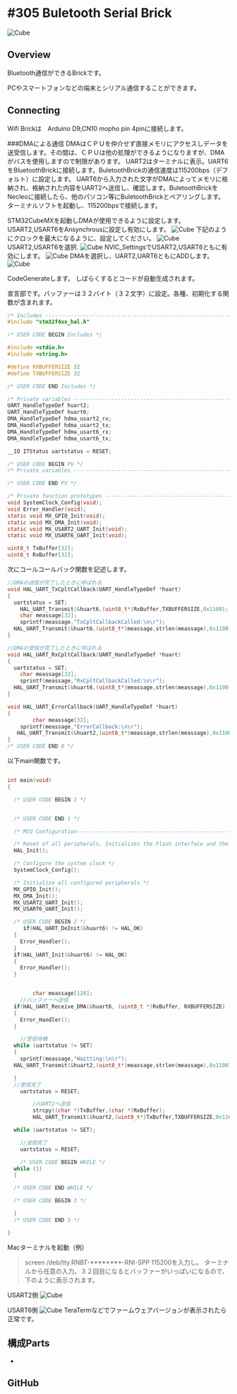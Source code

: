 # #305 Buletooth Serial Brick

![Cube](../img/BLUETOOTH302/302.jpg)
<!--COLORME-->

## Overview
Bluetooth通信ができるBrickです。

PCやスマートフォンなどの端末とシリアル通信することができます。

## Connecting
Wifi Brickは　Arduino D9,CN10 mopho pin 4pinに接続します。

###DMAによる通信
DMAはＣＰＵを仲介せず直接メモリにアクセスしデータを送受信します。その間は、ＣＰＵは他の処理ができるようになりますが、DMAがバスを使用しますので制限があります。
UART2はターミナルに表示。UART6をBluetoothBrickに接続します。BuletoothBrickの通信速度は115200bps（デフォルト）に設定します。
UART6から入力された文字がDMAによってメモリに格納され、格納された内容をUART2ヘ送信し、確認します。BuletoothBrickをNecleoに接続したら、他のパソコン等にBuletoothBrickとペアリングします。ターミナルソフトを起動し、115200bpsで接続します。

STM32CubeMXを起動しDMAが使用できるように設定します。
USART2,USART6をAnsynchrousに設定し有効にします。
![Cube](../img/BLUETOOTH302/Pinoutsettings_302.png)
下記のようにクロックを最大になるように、設定してください。
![Cube](../img/BLUETOOTH302/ClockConfigrarion302.png)
USART2,USART6を選択.
![Cube](../img/BLUETOOTH302/Congfigrarion302.png)
NVIC_SettingsでUSART2,USART6ともに有効にします。
![Cube](../img/BLUETOOTH302/NvicConfigration302.png)
DMAを選択し、UART2,UART6ともにADDします。
![Cube](../img/BLUETOOTH302/USART2Configration_302.png)


CodeGenerateします。
しばらくするとコードが自動生成されます。

宣言部です。バッファーは３２バイト（３２文字）に設定。各種、初期化する関数が含まれます。
```c
/* Includes ------------------------------------------------------------------*/
#include "stm32f4xx_hal.h"

/* USER CODE BEGIN Includes */

#include <stdio.h>
#include <string.h>

#define RXBUFFERSIZE 32
#define TXBUFFERSIZE 32

/* USER CODE END Includes */

/* Private variables ---------------------------------------------------------*/
UART_HandleTypeDef huart2;
UART_HandleTypeDef huart6;
DMA_HandleTypeDef hdma_usart2_rx;
DMA_HandleTypeDef hdma_usart2_tx;
DMA_HandleTypeDef hdma_usart6_rx;
DMA_HandleTypeDef hdma_usart6_tx;

__IO ITStatus uartstatus = RESET;

/* USER CODE BEGIN PV */
/* Private variables ---------------------------------------------------------*/

/* USER CODE END PV */

/* Private function prototypes -----------------------------------------------*/
void SystemClock_Config(void);
void Error_Handler(void);
static void MX_GPIO_Init(void);
static void MX_DMA_Init(void);
static void MX_USART2_UART_Init(void);
static void MX_USART6_UART_Init(void);

uint8_t TxBuffer[32];
uint8_t RxBuffer[32];

```

次にコールコールバック関数を記述します。
```c
//DMAの送信が完了したときに呼ばれる
void HAL_UART_TxCpltCallback(UART_HandleTypeDef *huart)
{
  uartstatus = SET;
	HAL_UART_Transmit(&huart6,(uint8_t*)RxBuffer,TXBUFFERSIZE,0x1100);
	char meassage[32];
	sprintf(meassage,"TxCpltCallbackCalled:\n\r");
  HAL_UART_Transmit(&huart6,(uint8_t*)meassage,strlen(meassage),0x1100);
}

//DMAの受信が完了したときに呼ばれる
void HAL_UART_RxCpltCallback(UART_HandleTypeDef *huart)
{
  uartstatus = SET;
	char meassage[32];
	sprintf(meassage,"RxCpltCallbackCalled:\n\r");
  HAL_UART_Transmit(&huart6,(uint8_t*)meassage,strlen(meassage),0x1100);
}

void HAL_UART_ErrorCallback(UART_HandleTypeDef *huart)
{
		char meassage[32];
	sprintf(meassage,"ErrorCallback:\n\r");
   HAL_UART_Transmit(&huart2,(uint8_t*)meassage,strlen(meassage),0x1100);
}
/* USER CODE END 0 */
```

以下main関数です。
```c

int main(void)
{

  /* USER CODE BEGIN 1 */


  /* USER CODE END 1 */

  /* MCU Configuration----------------------------------------------------------*/

  /* Reset of all peripherals, Initializes the Flash interface and the Systick. */
  HAL_Init();

  /* Configure the system clock */
  SystemClock_Config();

  /* Initialize all configured peripherals */
  MX_GPIO_Init();
  MX_DMA_Init();
  MX_USART2_UART_Init();
  MX_USART6_UART_Init();

  /* USER CODE BEGIN 2 */
	 if(HAL_UART_DeInit(&huart6) != HAL_OK)
  {
    Error_Handler();
  }
  if(HAL_UART_Init(&huart6) != HAL_OK)
  {
    Error_Handler();
  }


		char meassage[128];
	//バッファーへ送信
  if(HAL_UART_Receive_DMA(&huart6, (uint8_t *)RxBuffer, RXBUFFERSIZE) != HAL_OK)
  {
    Error_Handler();
  }

	//受信待機
  while (uartstatus != SET)
  {
	sprintf(meassage,"Waitting:\n\r");
  HAL_UART_Transmit(&huart2,(uint8_t*)meassage,strlen(meassage),0x1100);

  }
  //受信完了
	uartstatus = RESET;

		//UART2へ送信
		strcpy((char *)TxBuffer,(char *)RxBuffer);
		HAL_UART_Transmit(&huart2,(uint8_t*)TxBuffer,TXBUFFERSIZE,0x1100);

  while (uartstatus != SET);

	//送信完了
	uartstatus = RESET;

	/* USER CODE BEGIN WHILE */
  while (1)
  {

  /* USER CODE END WHILE */

  /* USER CODE BEGIN 3 */

  }
  /* USER CODE END 3 */

}

```
Macターミナルを起動（例）
>screen /deb/tty.RNBT-********-RNI-SPP 115200を入力し。
ターミナルから任意の入力。３２回目になるとバッファーがいっぱいになるので、下のように表示されます。

USART2側
![Cube](../img/BLUETOOTH302/BluetoothPC.png)

USART6側
![Cube](../img/BLUETOOTH302/MacConsole.png)
TeraTermなどでファームウェアバージョンが表示されたら正常です。

## 構成Parts
-

## GitHub
